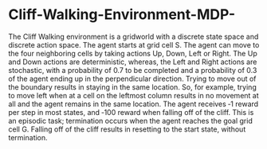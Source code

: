 # Cliff-Walking-Environment-MDP-

The Cliff Walking environment is a gridworld with a discrete state space and discrete action space. The  agent starts at grid cell S. The agent can move to the four neighboring cells by taking actions Up, Down,  Left  or  Right.  The  Up  and  Down  actions  are  deterministic,  whereas,  the  Left  and  Right  actions  are  stochastic, with a probability of 0.7 to be completed and a probability of 0.3 of the agent ending up in the  perpendicular direction. Trying to move out of the boundary results in staying in the same location. So,  for example, trying to move left when at a cell on the leftmost column results in no movement at all and  the agent remains in the same location. The agent receives ‐1 reward per step in most states, and    ‐100  reward when falling off of the cliff. This is an episodic task; termination occurs when the agent reaches  the goal grid cell G. Falling off of the cliff results in resetting to the start state, without termination. 
